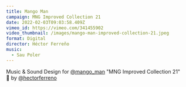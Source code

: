 ```yaml
---
title: Mango Man
campaign: MNG Improved Collection 21
date: 2022-02-03T09:03:58.409Z
vimeo_id: https://vimeo.com/341455902
video_thumbnail: /images/mango-man-improved-collection-21.jpeg
format: Digital
director: Héctor Ferreño
music:
  - Sau Poler
---
```

Music & Sound Design for [@mango_man](https://www.instagram.com/mango_man/) "MNG Improved Collection 21"\
🎥 by [@hectorferreno](https://www.instagram.com/hectorferreno/)